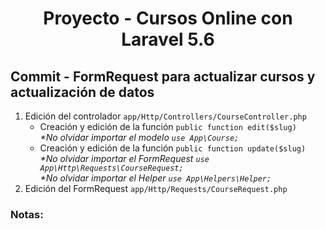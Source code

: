 
<!-- Title -->
<h1 align="center">Proyecto - Cursos Online con Laravel 5.6</h1>
<!-- End Title -->

<!-- Commit name -->
<h2>Commit - <strong>FormRequest para actualizar cursos y actualización de datos</strong></h2>
<!-- End Commit name -->

<!-- Commit instructions -->
<ol>
  <li>
    Edición del controlador <code>app/Http/Controllers/CourseController.php</code>
    <ul>
      <li>
        Creación y edición de la función <code>public function edit($slug)</code>
        <br>
        <em>*No olvidar importar el modelo <code>use App\Course;</code></em>
      </li>
      <li>
        Creación y edición de la función <code>public function update($slug)</code>
        <br>
        <em>*No olvidar importar el FormRequest <code>use App\Http\Requests\CourseRequest;</code></em>
        <br>
        <em>*No olvidar importar el Helper <code>use App\Helpers\Helper;</code></em>
      </li>
    </ul>
  </li>
  <li>Edición del FormRequest <code>app/Http/Requests/CourseRequest.php</code></li>
</ol>
<!-- End Commit instructions -->

  <!-- Notes -->
  <h3>Notas:</h3>
  <ul>
    
  </ul>

  <em></em>
  <!-- End notes -->